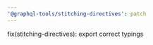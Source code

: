 ```yaml
---
'@graphql-tools/stitching-directives': patch
---
```


fix(stitching-directives): export correct typings

